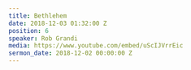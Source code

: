 ```yaml
---
title: Bethlehem
date: 2018-12-03 01:32:00 Z
position: 6
speaker: Rob Grandi
media: https://www.youtube.com/embed/uScIJVrrEic
sermon_date: 2018-12-02 00:00:00 Z
---
```


